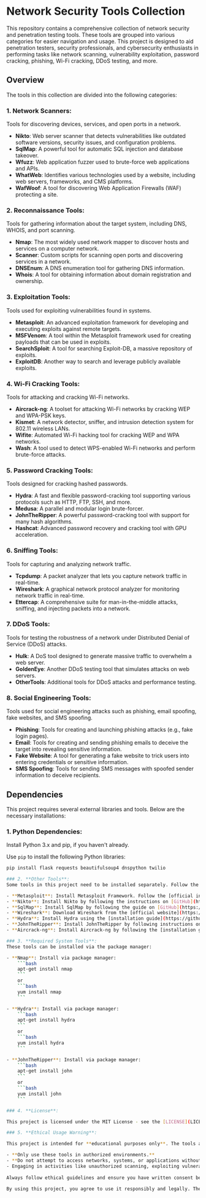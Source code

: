 # Network Security Tools Collection

This repository contains a comprehensive collection of network security and penetration testing tools. These tools are grouped into various categories for easier navigation and usage. This project is designed to aid penetration testers, security professionals, and cybersecurity enthusiasts in performing tasks like network scanning, vulnerability exploitation, password cracking, phishing, Wi-Fi cracking, DDoS testing, and more.

## Overview

The tools in this collection are divided into the following categories:

### 1. **Network Scanners**:
Tools for discovering devices, services, and open ports in a network.

- **Nikto**: Web server scanner that detects vulnerabilities like outdated software versions, security issues, and configuration problems.
- **SqlMap**: A powerful tool for automatic SQL injection and database takeover.
- **Wfuzz**: Web application fuzzer used to brute-force web applications and APIs.
- **WhatWeb**: Identifies various technologies used by a website, including web servers, frameworks, and CMS platforms.
- **WafWoof**: A tool for discovering Web Application Firewalls (WAF) protecting a site.

### 2. **Reconnaissance Tools**:
Tools for gathering information about the target system, including DNS, WHOIS, and port scanning.

- **Nmap**: The most widely used network mapper to discover hosts and services on a computer network.
- **Scanner**: Custom scripts for scanning open ports and discovering services in a network.
- **DNSEnum**: A DNS enumeration tool for gathering DNS information.
- **Whois**: A tool for obtaining information about domain registration and ownership.

### 3. **Exploitation Tools**:
Tools used for exploiting vulnerabilities found in systems.

- **Metasploit**: An advanced exploitation framework for developing and executing exploits against remote targets.
- **MSFVenom**: A tool within the Metasploit framework used for creating payloads that can be used in exploits.
- **SearchSploit**: A tool for searching Exploit-DB, a massive repository of exploits.
- **ExploitDB**: Another way to search and leverage publicly available exploits.

### 4. **Wi-Fi Cracking Tools**:
Tools for attacking and cracking Wi-Fi networks.

- **Aircrack-ng**: A toolset for attacking Wi-Fi networks by cracking WEP and WPA-PSK keys.
- **Kismet**: A network detector, sniffer, and intrusion detection system for 802.11 wireless LANs.
- **Wifite**: Automated Wi-Fi hacking tool for cracking WEP and WPA networks.
- **Wash**: A tool used to detect WPS-enabled Wi-Fi networks and perform brute-force attacks.

### 5. **Password Cracking Tools**:
Tools designed for cracking hashed passwords.

- **Hydra**: A fast and flexible password-cracking tool supporting various protocols such as HTTP, FTP, SSH, and more.
- **Medusa**: A parallel and modular login brute-forcer.
- **JohnTheRipper**: A powerful password-cracking tool with support for many hash algorithms.
- **Hashcat**: Advanced password recovery and cracking tool with GPU acceleration.

### 6. **Sniffing Tools**:
Tools for capturing and analyzing network traffic.

- **Tcpdump**: A packet analyzer that lets you capture network traffic in real-time.
- **Wireshark**: A graphical network protocol analyzer for monitoring network traffic in real-time.
- **Ettercap**: A comprehensive suite for man-in-the-middle attacks, sniffing, and injecting packets into a network.

### 7. **DDoS Tools**:
Tools for testing the robustness of a network under Distributed Denial of Service (DDoS) attacks.

- **Hulk**: A DoS tool designed to generate massive traffic to overwhelm a web server.
- **GoldenEye**: Another DDoS testing tool that simulates attacks on web servers.
- **OtherTools**: Additional tools for DDoS attacks and performance testing.

### 8. **Social Engineering Tools**:
Tools used for social engineering attacks such as phishing, email spoofing, fake websites, and SMS spoofing.

- **Phishing**: Tools for creating and launching phishing attacks (e.g., fake login pages).
- **Email**: Tools for creating and sending phishing emails to deceive the target into revealing sensitive information.
- **Fake Website**: A tool for generating a fake website to trick users into entering credentials or sensitive information.
- **SMS Spoofing**: Tools for sending SMS messages with spoofed sender information to deceive recipients.

## Dependencies

This project requires several external libraries and tools. Below are the necessary installations:

### 1. **Python Dependencies**:

Install Python 3.x and pip, if you haven't already.

Use `pip` to install the following Python libraries:

```bash
pip install flask requests beautifulsoup4 dnspython twilio

### 2. **Other Tools**:
Some tools in this project need to be installed separately. Follow the installation instructions below for each tool:

- **Metasploit**: Install Metasploit Framework. Follow the [official installation guide](https://metasploit.help.rapid7.com/docs/installing-the-metasploit-framework).
- **Nikto**: Install Nikto by following the instructions on [GitHub](https://github.com/sullo/nikto).
- **SqlMap**: Install SqlMap by following the guide on [GitHub](https://github.com/sqlmapproject/sqlmap).
- **Wireshark**: Download Wireshark from the [official website](https://www.wireshark.org/download.html).
- **Hydra**: Install Hydra using the [installation guide](https://github.com/vanhauser-thc/thc-hydra).
- **JohnTheRipper**: Install JohnTheRipper by following instructions on [GitHub](https://github.com/magnumripper/JohnTheRipper).
- **Aircrack-ng**: Install Aircrack-ng by following the [installation guide](https://www.aircrack-ng.org/).

### 3. **Required System Tools**:
These tools can be installed via the package manager:

- **Nmap**: Install via package manager:
    ```bash
    apt-get install nmap
    ```
    or
    ```bash
    yum install nmap
    ```

- **Hydra**: Install via package manager:
    ```bash
    apt-get install hydra
    ```
    or
    ```bash
    yum install hydra
    ```

- **JohnTheRipper**: Install via package manager:
    ```bash
    apt-get install john
    ```
    or
    ```bash
    yum install john
    ```

### 4. **License**:

This project is licensed under the MIT License - see the [LICENSE](LICENSE) file for details.

### 5. **Ethical Usage Warning**:

This project is intended for **educational purposes only**. The tools and scripts included are powerful and can be used to conduct various types of penetration testing, network scanning, and other security assessments. However, it is crucial to remember the following:

- **Only use these tools in authorized environments.**
- **Do not attempt to access networks, systems, or applications without explicit permission.**
- Engaging in activities like unauthorized scanning, exploiting vulnerabilities, or performing DDoS attacks is illegal and unethical.
  
Always follow ethical guidelines and ensure you have written consent before performing any security tests on a network or system.

By using this project, you agree to use it responsibly and legally. The author and contributors are not responsible for any illegal activities conducted using this code.
